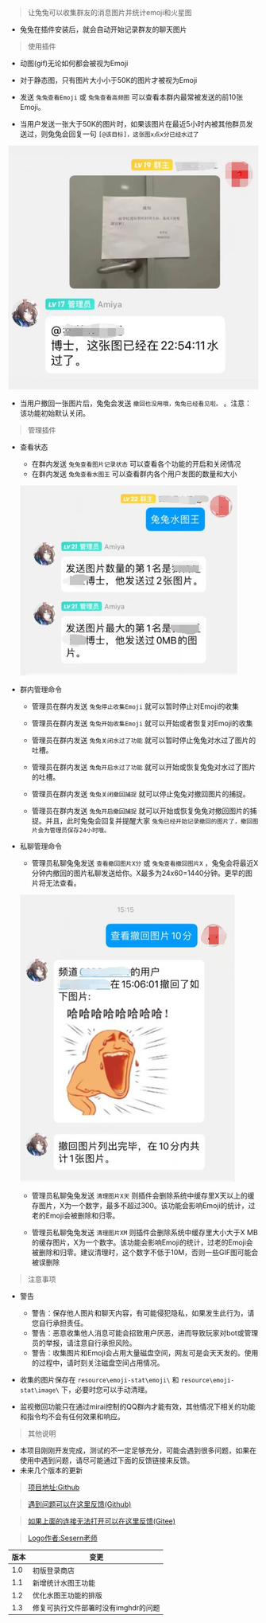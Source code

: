 > 让兔兔可以收集群友的消息图片并统计emoji和火星图

- 兔兔在插件安装后，就会自动开始记录群友的聊天图片

> 使用插件

- 动图(gif)无论如何都会被视为Emoji
- 对于静态图，只有图片大小小于50K的图片才被视为Emoji
- 发送 `兔兔查看Emoji` 或 `兔兔查看高频图` 可以查看本群内最常被发送的前10张Emoji。

- 当用户发送一张大于50K的图片时，如果该图片在最近5小时内被其他群员发送过，则兔兔会回复一句 `[@该目标]，这张图x点x分已经水过了`

![水过了例子](https://raw.githubusercontent.com/hsyhhssyy/amiyabot-hsyhhssyy-emoji-stat/master/dup_image_example.jpg)

- 当用户撤回一张图片后，兔兔会发送 `撤回也没用哦，兔兔已经看见啦。` 。注意：该功能初始默认关闭。

> 管理插件

- 查看状态
    - 在群内发送 `兔兔查看图片记录状态` 可以查看各个功能的开启和关闭情况
    - 在群内发送 `兔兔查看水图王` 可以查看群内各个用户发图的数量和大小
    
    ![水图王例子](https://raw.githubusercontent.com/hsyhhssyy/amiyabot-hsyhhssyy-emoji-stat/master/user_stat.jpg)

- 群内管理命令
    - 管理员在群内发送 `兔兔停止收集Emoji` 就可以暂时停止对Emoji的收集
    - 管理员在群内发送 `兔兔开始收集Emoji` 就可以开始或者恢复对Emoji的收集

    - 管理员在群内发送 `兔兔关闭水过了功能` 就可以暂时停止兔兔对水过了图片的吐槽。
    - 管理员在群内发送 `兔兔开启水过了功能` 就可以开始或恢复兔兔对水过了图片的吐槽。

    - 管理员在群内发送 `兔兔关闭撤回捕捉` 就可以停止兔兔对撤回图片的捕捉。
    - 管理员在群内发送 `兔兔开启撤回捕捉` 就可以开始或恢复兔兔对撤回图片的捕捉。并且，此时兔兔会回复并提醒大家 `兔兔已经开始记录撤回的图片了，撤回图片会为管理员保存24小时哦。`

- 私聊管理命令
    - 管理员私聊兔兔发送 `查看撤回图片X分` 或  `兔兔查看撤回图片X` ，兔兔会将最近X分钟内撤回的图片私聊发送给你。X最多为24x60=1440分钟。更早的图片将无法查看。

    ![水过了例子](https://raw.githubusercontent.com/hsyhhssyy/amiyabot-hsyhhssyy-emoji-stat/master/recall_example.jpg)

    - 管理员私聊兔兔发送 `清理图片X天` 则插件会删除系统中缓存里X天以上的缓存图片，X为一个数字，最多不超过300。该功能会影响Emoji的统计，过老的Emoji会被删除和归零。

    - 管理员私聊兔兔发送 `清理图片XM` 则插件会删除系统中缓存里大小大于X MB的缓存图片，X为一个数字。该功能会影响Emoji的统计，过老的Emoji会被删除和归零。建议清理时，这个数字不低于10M，否则一些GIF图可能会被误删除

> 注意事项

- 警告
    - 警告：保存他人图片和聊天内容，有可能侵犯隐私，如果发生此行为，请您自行承担责任。
    - 警告：恶意收集他人消息可能会招致用户厌恶，进而导致玩家对bot或管理员的举报，请注意自行承担风险。
    - 警告：收集图片和Emoji会占用大量磁盘空间，网友可是会天天发的。使用的过程中，请时刻关注磁盘空间占用情况。

- 收集的图片保存在 `resource\emoji-stat\emoji\` 和 `resource\emoji-stat\image\` 下，必要时您可以手动清理。

- 监视撤回功能只在通过mirai控制的QQ群内才能有效，其他情况下相关的功能和指令均不会有任何效果和响应。

> 其他说明

- 本项目刚刚开发完成，测试的不一定足够充分，可能会遇到很多问题，如果在使用中遇到问题，请尽可能通过下面的反馈链接来反馈。
- 未来几个版本的更新

> [项目地址:Github](https://github.com/hsyhhssyy/amiyabot-hsyhhssyy-emoji-stat/)

> [遇到问题可以在这里反馈(Github)](https://github.com/hsyhhssyy/amiyabot-hsyhhssyy-emoji-stat/issues/new/)

> [如果上面的连接无法打开可以在这里反馈(Gitee)](https://gitee.com/hsyhhssyy/amiyabot-plugin-bug-report/issues/new)

> [Logo作者:Sesern老师](https://space.bilibili.com/305550122)

|  版本   | 变更  |
|  ----  | ----  |
| 1.0  | 初版登录商店 |
| 1.1  | 新增统计水图王功能 |
| 1.2  | 优化水图王功能的排版 |
| 1.3  | 修复可执行文件部署时没有imghdr的问题 |

